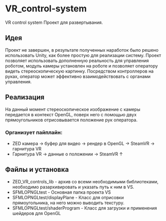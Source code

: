 # VR_control-system
VR control system
Проект для развертывания.

## Идея
Проект не завершен, в результате полученных наработок было решено использовать Unity, как более простую для реализации систему. 
Проект позволяет использовать дополненную реальность для управления роботом, модуль камеры установлен на роботе и позволяет оператору видеть стереоскопическую картинку.
Посредством контроллеров на руках, оператор может эффективно взаимодействовать с органами управления.

## Реализация
На данный момент стереоскопическое изображение с камеры передается в контекст OpenGL, поверх него с помощью двух прямоугольников отрисовывается положение рук оператора.

### Организует пайплайн: 
- ZED камера -> буфер для видео -> рендер в OpenGL -> SteamVR -> гарнитура VR
- Гарнитура VR -> данные о положении ->     SteamVR ↑

## Файлы и установка
- ZED_VR_controls_lib - архив со всеми необходимыми библиотеками, необходимо разархивировать и указать путь к ним в VS.
- SFMLOPNGLtest - Основная папка проекта VS
- SFMLOPNGLtest/displayPlane - Класс для отрисовки прямоугольника, на него можно выводить текстуру.
- SFMLOPNGLtest/shaderProgram - Класс для загрузки и применения шейдеров для OpenGL
